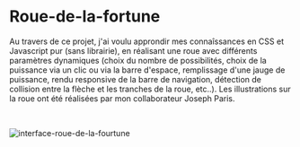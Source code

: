 # Roue-de-la-fortune

Au travers de ce projet, j'ai voulu approndir mes connaîssances en CSS et Javascript pur (sans librairie), en réalisant une roue avec différents paramètres dynamiques (choix du nombre de possibilités, choix de la puissance via un clic ou via la barre d'espace, remplissage d'une jauge de puissance, rendu responsive de la barre de navigation, détection de collision entre la flèche et les tranches de la roue, etc..). Les illustrations sur la roue ont été réalisées par mon collaborateur Joseph Paris.

<br/>

![interface-roue-de-la-fourtune](https://user-images.githubusercontent.com/59047879/193641764-4aead643-a487-467c-9769-7d1388f7b517.png)
